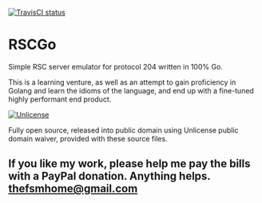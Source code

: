 [![TravisCI status](https://travis-ci.org/Zlacki/RSCGo.svg?branch=master)](https://travis-ci.org/Zlacki/RSCGo)
<!-- [![Equinox status]()](https://dl.equinox.io/zlacki/gorsc) -->

# RSCGo

Simple RSC server emulator for protocol 204 written in 100% Go.

This is a learning venture, as well as an attempt to gain proficiency in Golang and learn the idioms of the language, and end up with a fine-tuned highly performant end product.

[![Unlicense](https://upload.wikimedia.org/wikipedia/commons/6/62/PD-icon.svg)](https://unlicense.org/)

Fully open source, released into public domain using Unlicense public domain waiver, provided with these source files.

## If you like my work, please help me pay the bills with a PayPal donation.  Anything helps.  thefsmhome@gmail.com ##
